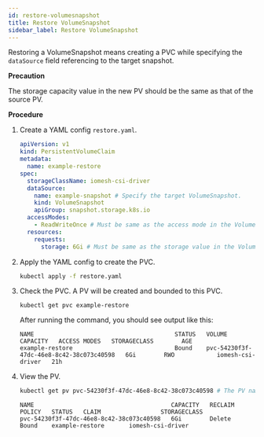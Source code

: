 ```yaml
---
id: restore-volumesnapshot
title: Restore VolumeSnapshot
sidebar_label: Restore VolumeSnapshot
---
```



Restoring a VolumeSnapshot means creating a PVC while specifying the `dataSource` field referencing to the target snapshot. 

**Precaution**

The storage capacity value in the new PV should be the same as that of the source PV.

**Procedure**

1. Create a YAML config `restore.yaml`. 

    ```yaml
    apiVersion: v1
    kind: PersistentVolumeClaim
    metadata:
      name: example-restore 
    spec:
      storageClassName: iomesh-csi-driver 
      dataSource:
        name: example-snapshot # Specify the target VolumeSnapshot.
        kind: VolumeSnapshot
        apiGroup: snapshot.storage.k8s.io
      accessModes:
        - ReadWriteOnce # Must be same as the access mode in the VolumeSnapshot.
      resources:
        requests:
          storage: 6Gi # Must be same as the storage value in the VolumeSnapshot.
    ```

2. Apply the YAML config to create the PVC.

    ```bash
    kubectl apply -f restore.yaml
    ```
3. Check the PVC. A PV will be created and bounded to this PVC.

    ```
    kubectl get pvc example-restore
    ```
   After running the command, you should see output like this:
    ```output
    NAME                                        STATUS   VOLUME                                     CAPACITY   ACCESS MODES   STORAGECLASS        AGE
    example-restore                             Bound    pvc-54230f3f-47dc-46e8-8c42-38c073c40598   6Gi        RWO            iomesh-csi-driver   21h   
    ```
4. View the PV. 
    ```bash
    kubectl get pv pvc-54230f3f-47dc-46e8-8c42-38c073c40598 # The PV name you get in Step 3.
    ```
    ```output
    NAME                                       CAPACITY   RECLAIM POLICY   STATUS   CLAIM                 STORAGECLASS
    pvc-54230f3f-47dc-46e8-8c42-38c073c40598   6Gi        Delete           Bound    example-restore       iomesh-csi-driver
    ```